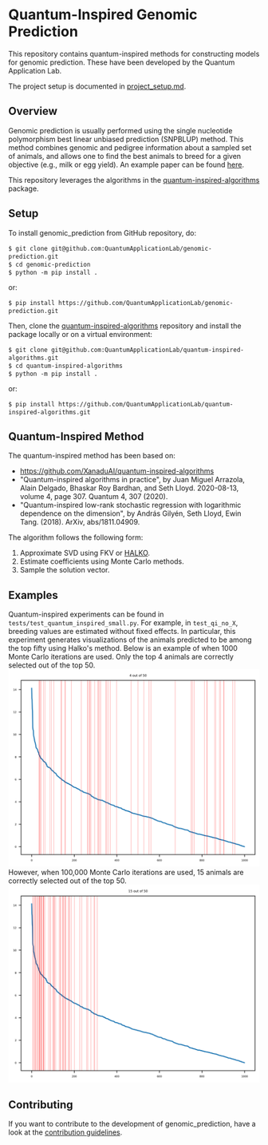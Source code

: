 # Quantum-Inspired Genomic Prediction

This repository contains quantum-inspired methods for constructing models for genomic prediction. These have been developed by the Quantum Application Lab.

The project setup is documented in [project_setup.md](project_setup.md).

## Overview
Genomic prediction is usually performed using the single nucleotide polymorphism best linear unbiased prediction (SNPBLUP) method. This method combines genomic and pedigree information about a sampled set of animals, and allows one to find the best animals to breed for a given objective (e.g., milk or egg yield). An example paper can be found [here](https://pure.tudelft.nl/ws/portalfiles/portal/89307446/s12711_021_00626_1.pdf). 

This repository leverages the algorithms in the [quantum-inspired-algorithms](https://github.com/QuantumApplicationLab/quantum-inspired-algorithms) package.

## Setup

To install genomic_prediction from GitHub repository, do:

```shell
$ git clone git@github.com:QuantumApplicationLab/genomic-prediction.git
$ cd genomic-prediction
$ python -m pip install .
```
or: 
```shell
$ pip install https://github.com/QuantumApplicationLab/genomic-prediction.git
```

Then, clone the [quantum-inspired-algorithms](https://github.com/QuantumApplicationLab/quantum-inspired-algorithms) repository and install the package locally or on a virtual environment:

```shell
$ git clone git@github.com:QuantumApplicationLab/quantum-inspired-algorithms.git
$ cd quantum-inspired-algorithms
$ python -m pip install .
```
or:
```shell
$ pip install https://github.com/QuantumApplicationLab/quantum-inspired-algorithms.git
```

## Quantum-Inspired Method

The quantum-inspired method has been based on:
- https://github.com/XanaduAI/quantum-inspired-algorithms
- "Quantum-inspired algorithms in practice", by Juan Miguel Arrazola, Alain Delgado, Bhaskar Roy Bardhan, and Seth Lloyd. 2020-08-13, volume 4, page 307. Quantum 4, 307 (2020).
- "Quantum-inspired low-rank stochastic regression with logarithmic dependence on the dimension", by András Gilyén, Seth Lloyd, Ewin Tang. (2018). ArXiv, abs/1811.04909.

The algorithm follows the following form:
1. Approximate SVD using FKV or [HALKO](https://arxiv.org/pdf/0909.4061).
2. Estimate coefficients using Monte Carlo methods.
3. Sample the solution vector.

## Examples

Quantum-inspired experiments can be found in `tests/test_quantum_inspired_small.py`. For example, in `test_qi_no_X`, breeding values are estimated without fixed effects.
In particular, this experiment generates visualizations of the animals predicted to be among the top fifty using Halko's method. Below is an example of when 1000 Monte Carlo iterations are used. Only the top 4 animals are correctly selected out of the top 50.
![1000](docs/test_qi_no_X_1000_matches.png)
However, when 100,000 Monte Carlo iterations are used, 15 animals are correctly selected out of the top 50. 
![100000](docs/test_qi_no_X_100000_matches.png)

## Contributing

If you want to contribute to the development of genomic_prediction,
have a look at the [contribution guidelines](CONTRIBUTING.md).

